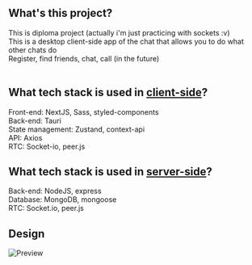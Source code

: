 ## What's this project?
This is diploma project (actually i'm just practicing with sockets :v)<br>
This is a desktop client-side app of the chat that allows you to do what other chats do<br>
Register, find friends, chat, call (in the future)<br><br>

## What tech stack is used in [client-side](https://github.com/Rynn-Lee/Quill-Messenger.Client)?
Front-end: NextJS, Sass, styled-components<br>
Back-end: Tauri<br>
State management: Zustand, context-api <br>
API: Axios <br>
RTC: Socket-io, peer.js <br>

## What tech stack is used in [server-side](https://github.com/Rynn-Lee/Quill-Messenger.Server)?
Back-end: NodeJS, express<br>
Database: MongoDB, mongoose<br>
RTC: Socket.io, peer.js

## Design 
![Preview](https://github.com/Rynn-Lee/Quill-Messenger.Client/blob/main/public/Preview.png)

